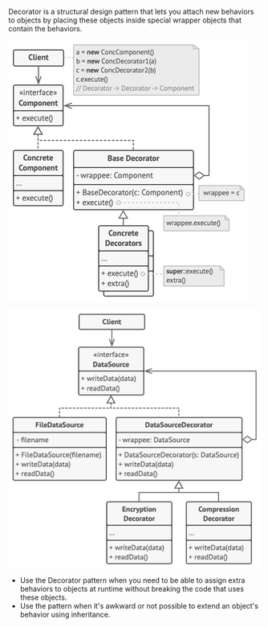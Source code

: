 Decorator is a structural design pattern that lets you attach new behaviors to objects by placing these objects inside special wrapper objects that contain the behaviors.

![](decorator1.png)

![](decorator2.png)

- Use the Decorator pattern when you need to be able to assign extra behaviors to objects at runtime without breaking the code that uses these objects.
- Use the pattern when it's awkward or not possible to extend an object's behavior using inheritance.
